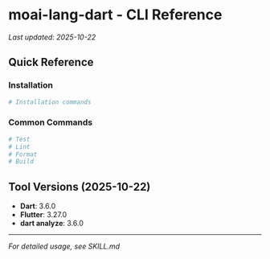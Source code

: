 # moai-lang-dart - CLI Reference

_Last updated: 2025-10-22_

## Quick Reference

### Installation

```bash
# Installation commands
```

### Common Commands

```bash
# Test
# Lint
# Format
# Build
```

## Tool Versions (2025-10-22)

- **Dart**: 3.6.0
- **Flutter**: 3.27.0
- **dart analyze**: 3.6.0

---

_For detailed usage, see SKILL.md_
